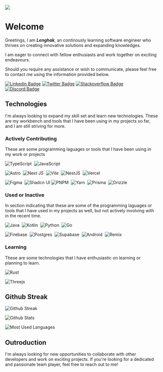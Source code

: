 <!---
Lenghak/Lenghak is a ✨ special ✨ repository because its `README.md` (this file) appears on your GitHub profile.
You can click the Preview link to take a look at your changes.
--->
[![](https://visitcount.itsvg.in/api?id=lenghak&label=Visit&color=11&icon=6&pretty=true)](https://visitcount.itsvg.in)
# Welcome

Greetings, I am **_Lenghak_**, an continously learning software engineer who thrives on creating innovative solutions and expanding knowledges.

I am eager to connect with fellow enthusiasts and work together on exciting endeavours.

Should you require any assistance or wish to communicate, please feel free to contact me using the information provided below.

[![Linkedin Badge](https://img.shields.io/badge/LINKEDIN-0A66C2?style=for-the-badge&logo=linkedin&logoColor=white)](https://www.linkedin.com/in/lenghak-hok-7a5a11265/)
[![Twitter Badge](https://img.shields.io/badge/twitter-1da1f2?style=for-the-badge&logo=twitter&logoColor=white)](https://twitter.com/lenghak_dev)
[![Stackoverflow Badge](https://img.shields.io/badge/StackOverflow-orange?style=for-the-badge&logo=stackoverflow&logoColor=white)](https://stackoverflow.com/users/21258815/lenghak)
[![Discord Badge](https://img.shields.io/badge/discord-5865F2?style=for-the-badge&logo=discord&logoColor=white)](https://discord.com/users/1120205896467873822)

## Technologies

I'm always looking to expand my skill set and learn new technologies. These are my workbench and tools that I have been using in my projects so far, and I am still striving for more.

### Actively Contributing

These are some programming laguages or tools that I have been using in my work or projects

![TypeScript](https://img.shields.io/badge/typescript-%23007ACC.svg?style=for-the-badge&logo=typescript&logoColor=white)
&nbsp;![JavaScript](https://img.shields.io/badge/javascript-%23323330.svg?style=for-the-badge&logo=javascript&logoColor=%23F7DF1E)

![Astro](https://img.shields.io/badge/astro-%232C2052.svg?style=for-the-badge&logo=astro&logoColor=white)
&nbsp;![Next JS](https://img.shields.io/badge/Next-black?style=for-the-badge&logo=next.js&logoColor=white)
&nbsp;![Vite](https://img.shields.io/badge/vite-%23646CFF.svg?style=for-the-badge&logo=vite&logoColor=white)
&nbsp;![NestJS](https://img.shields.io/badge/nestjs-%23E0234E.svg?style=for-the-badge&logo=nestjs&logoColor=white)
&nbsp;![Vercel](https://img.shields.io/badge/vercel-%23000000.svg?style=for-the-badge&logo=vercel&logoColor=white)

![Figma](https://img.shields.io/badge/figma-%23F24E1E.svg?style=for-the-badge&logo=figma&logoColor=white)
&nbsp;![Shadcn UI](https://img.shields.io/badge/SHADCN_UI-%23111000.svg?style=for-the-badge&logo=shadcnui)
![PNPM](https://img.shields.io/badge/pnpm-%234a4a4a.svg?style=for-the-badge&logo=pnpm&logoColor=f69220)
&nbsp;![Yarn](https://img.shields.io/badge/yarn-%232C8EBB.svg?style=for-the-badge&logo=yarn&logoColor=white)
&nbsp;![Prisma](https://img.shields.io/badge/Prisma-3982CE?style=for-the-badge&logo=Prisma&logoColor=white)
&nbsp;![Drizzle](https://img.shields.io/badge/DRIZZLE-%23111000.svg?style=for-the-badge&logo=drizzle&logoColor=#c5f74fA)

### Used or Inactive

In section indicating that these are some of the programming laguages or tools that I have used in my projects as well, but not actively involving with in the recent time.

![Java](https://img.shields.io/badge/java-%23ED8B00.svg?style=for-the-badge&logo=openjdk&logoColor=white)
&nbsp;![Kotlin](https://img.shields.io/badge/kotlin-%237F52FF.svg?style=for-the-badge&logo=kotlin&logoColor=white)
&nbsp;![Python](https://img.shields.io/badge/python-3670A0?style=for-the-badge&logo=python&logoColor=ffdd54)
&nbsp;![Go](https://img.shields.io/badge/go-%2300ADD8.svg?style=for-the-badge&logo=go&logoColor=white)

![Firebase](https://img.shields.io/badge/Firebase-039BE5?style=for-the-badge&logo=Firebase&logoColor=white)
&nbsp;![Postgres](https://img.shields.io/badge/postgres-%23316192.svg?style=for-the-badge&logo=postgresql&logoColor=white)
&nbsp;![Supabase](https://img.shields.io/badge/Supabase-3ECF8E?style=for-the-badge&logo=supabase&logoColor=white)
&nbsp;![Android](https://img.shields.io/badge/Android-3DDC84?style=for-the-badge&logo=android&logoColor=white)
&nbsp;![Remix](https://img.shields.io/badge/remix-%23000.svg?style=for-the-badge&logo=remix&logoColor=white)

### Learning

These are some technologies that I have enthusiastic on learning or planning to learn.

![Rust](https://img.shields.io/badge/rust-%23000000.svg?style=for-the-badge&logo=rust&logoColor=white)

![Threejs](https://img.shields.io/badge/threejs-black?style=for-the-badge&logo=three.js&logoColor=white)

## Github Streak

![Github Streak](https://streak-stats.demolab.com?user=Lenghak&theme=dark&border_radius=4&date_format=j%20M%5B%20Y%5D&card_width=500)

![Github Stats](https://github-readme-stats.vercel.app/api?username=Lenghak&show_icons=true&theme=dark&card_width=500)

![Most Used Languages](https://github-readme-stats.vercel.app/api/top-langs/?username=Lenghak&size_weight=0.5&count_weight=0.5&layout=donut&theme=dark&border_radius=4&date_format=j%20M%5B%20Y%5D&hide=css,scss)

## Outroduction

I'm always looking for new opportunities to collaborate with other developers and work on exciting projects. If you're looking for a dedicated and passionate team player, feel free to reach out to me!
